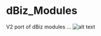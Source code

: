 # dBiz_Modules

V2 port of dBiz modules ... 
![alt text](https://github.com/dBiz/dBiz/tree/v2/screenshots/V2.jpg)